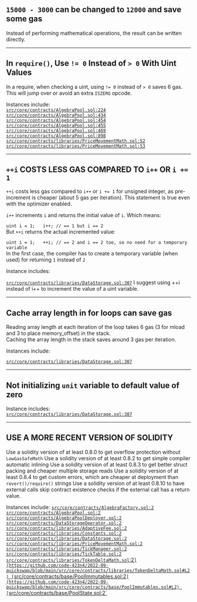 ## `15000 - 3000` can be changed to `12000` and save some gas

Instead of performing mathematical operations, the result can be written directly.
___
## In `require()`, Use `!= 0` Instead of `> 0` With Uint Values  
  
In a require, when checking a uint, using `!= 0` instead of `> 0` saves 6 gas. This will jump over or avoid an extra `ISZERO` opcode.  
  
Instances include:  
[`src/core/contracts/AlgebraPool.sol:224`](https://github.com/code-423n4/2022-09-quickswap/blob/main/src/core/contracts/AlgebraPool.sol#L224)
[`src/core/contracts/AlgebraPool.sol:434`](https://github.com/code-423n4/2022-09-quickswap/blob/main/src/core/contracts/AlgebraPool.sol#L434)
[`src/core/contracts/AlgebraPool.sol:454`](https://github.com/code-423n4/2022-09-quickswap/blob/main/src/core/contracts/AlgebraPool.sol#L454)
[`src/core/contracts/AlgebraPool.sol:455`](https://github.com/code-423n4/2022-09-quickswap/blob/main/src/core/contracts/AlgebraPool.sol#L455)
[`src/core/contracts/AlgebraPool.sol:469`](https://github.com/code-423n4/2022-09-quickswap/blob/main/src/core/contracts/AlgebraPool.sol#L469)
[`src/core/contracts/AlgebraPool.sol:898`](https://github.com/code-423n4/2022-09-quickswap/blob/main/src/core/contracts/AlgebraPool.sol#L898)
[`src/core/contracts/libraries/PriceMovementMath.sol:52`](https://github.com/code-423n4/2022-09-quickswap/blob/main/src/core/contracts/libraries/PriceMovementMath.sol#L52)
[`src/core/contracts/libraries/PriceMovementMath.sol:53`](https://github.com/code-423n4/2022-09-quickswap/blob/main/src/core/contracts/libraries/PriceMovementMath.sol#L53)
___
## `++i` COSTS LESS GAS COMPARED TO `i++` OR `i += 1`  
  
`++i` costs less gas compared to `i++` or `i += 1` for unsigned integer, as pre-increment is cheaper (about 5 gas per iteration). This statement is true even with the optimizer enabled.  
  
`i++` increments `i` and returns the initial value of `i`. Which means:  
  
`uint i = 1;  
i++; // == 1 but i == 2  `  
But `++i` returns the actual incremented value:  
  
`uint i = 1;  
++i; // == 2 and i == 2 too, so no need for a temporary variable `  
In the first case, the compiler has to create a temporary variable (when used) for returning `1` instead of `2`  
  
Instance includes:  
  
[`src/core/contracts/libraries/DataStorage.sol:307`](https://github.com/code-423n4/2022-09-quickswap/blob/main/src/core/contracts/libraries/DataStorage.sol#L307)
I suggest using ++i instead of i++ to increment the value of a uint variable.
___
## Cache array length in for loops can save gas  
Reading array length at each iteration of the loop takes 6 gas (3 for mload and 3 to place memory_offset) in the stack.  
Caching the array length in the stack saves around 3 gas per iteration.  
  
Instances include:  
  
[`src/core/contracts/libraries/DataStorage.sol:307`](https://github.com/code-423n4/2022-09-quickswap/blob/main/src/core/contracts/libraries/DataStorage.sol#L307)
___
## Not initializing `unit` variable to default value of zero  
  
Instance includes:  
[`src/core/contracts/libraries/DataStorage.sol:307`](https://github.com/code-423n4/2022-09-quickswap/blob/main/src/core/contracts/libraries/DataStorage.sol#L307)
___
## USE A MORE RECENT VERSION OF SOLIDITY

Use a solidity version of at least 0.8.0 to get overflow protection without `LowGasSafeMath` Use a solidity version of at least 0.8.2 to get simple compiler automatic inlining Use a solidity version of at least 0.8.3 to get better struct packing and cheaper multiple storage reads Use a solidity version of at least 0.8.4 to get custom errors, which are cheaper at deployment than `revert()/require()` strings Use a solidity version of at least 0.8.10 to have external calls skip contract existence checks if the external call has a return value.

Instances include:
[`src/core/contracts/AlgebraFactory.sol:2`](https://github.com/code-423n4/2022-09-quickswap/blob/main/src/core/contracts/AlgebraFactory.sol#L2) 
[`src/core/contracts/AlgebraPool.sol:2`](https://github.com/code-423n4/2022-09-quickswap/blob/main/src/core/contracts/AlgebraPool.sol#L2)
[`src/core/contracts/AlgebraPoolDeployer.sol:2`](https://github.com/code-423n4/2022-09-quickswap/blob/main/src/core/contracts/AlgebraPoolDeployer.sol#L2)
[`src/core/contracts/DataStorageOperator.sol:2`](https://github.com/code-423n4/2022-09-quickswap/blob/main/src/core/contracts/DataStorageOperator.sol#L2)
[`src/core/contracts/libraries/AdaptiveFee.sol:2`](https://github.com/code-423n4/2022-09-quickswap/blob/main/src/core/contracts/libraries/AdaptiveFee.sol#L2)
[`src/core/contracts/libraries/Constants.sol:2`](https://github.com/code-423n4/2022-09-quickswap/blob/main/src/core/contracts/libraries/Constants.sol#L2)
[`src/core/contracts/libraries/DataStorage.sol:2`](https://github.com/code-423n4/2022-09-quickswap/blob/main/src/core/contracts/libraries/DataStorage.sol#L2)
[`src/core/contracts/libraries/PriceMovementMath.sol:2`](https://github.com/code-423n4/2022-09-quickswap/blob/main/src/core/contracts/libraries/PriceMovementMath.sol#L2)
[`src/core/contracts/libraries/TickManager.sol:2`](https://github.com/code-423n4/2022-09-quickswap/blob/main/src/core/contracts/libraries/TickManager.sol#L2)
[`src/core/contracts/libraries/TickTable.sol:2`](https://github.com/code-423n4/2022-09-quickswap/blob/main/src/core/contracts/libraries/TickTable.sol#L2)
[`src/core/contracts/libraries/TokenDeltaMath.sol`:2`](https://github.com/code-423n4/2022-09-quickswap/blob/main/src/core/contracts/libraries/TokenDeltaMath.sol#L2)
[`src/core/contracts/base/PoolImmutables.sol:2`](https://github.com/code-423n4/2022-09-quickswap/blob/main/src/core/contracts/base/PoolImmutables.sol#L2)
[`src/core/contracts/base/PoolState.sol:2`](https://github.com/code-423n4/2022-09-quickswap/blob/main/src/core/contracts/base/PoolState.sol#L2)